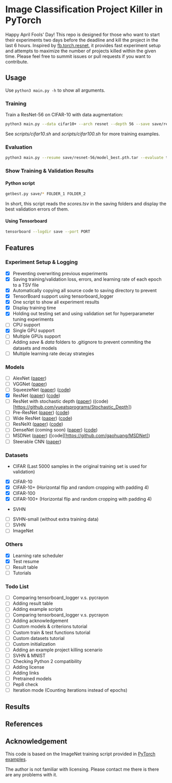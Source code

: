 # Image Classification Project Killer in PyTorch
Happy April Fools' Day!
This repo is designed for those who want to start their experiments two days before the deadline and kill the project in the last 6 hours.
Inspired by [fb.torch.resnet](https://github.com/facebook/fb.resnet.torch),
it provides fast experiment setup and attempts to maximize the number of projects killed within the given time.
Please feel free to summit issues or pull requests if you want to contribute.

## Usage
Use `python3 main.py -h` to show all arguments.

### Training
Train a ResNet-56 on CIFAR-10 with data augmentation:
```sh
python3 main.py --data cifar10+ --arch resnet --depth 56 --save save/resnet-56 --epochs 164
```
See *scripts/cifar10.sh* and *scripts/cifar100.sh* for more training examples.
### Evaluation
```sh
python3 main.py --resume save/resnet-56/model_best.pth.tar --evaluate test --data cifar10+
```
### Show Training & Validation Results
#### Python script
```sh
getbest.py save/* FOLDER_1 FOLDER_2
```
In short, this script reads the *scores.tsv* in the saving folders and display the best validation errors of them.

#### Using Tensorboard
```sh
tensorboard --logdir save --port PORT
```

## Features

### Experiment Setup & Logging
- [x] Preventing overwriting previous experiments
- [x] Saving training/validation loss, errors, and learning rate of each epoch to a TSV file
- [x] Automatically copying all source code to saving directory to prevent
- [x] TensorBoard support using tensorboard_logger
- [x] One script to show all experiment results
- [x] Display training time
- [x] Holding out testing set and using validation set for hyperparameter tuning experiments
- [ ] CPU support
- [x] Single GPU support
- [ ] Multiple GPUs support
- [ ] Adding *save* & *data* folders to .gitignore to prevent commiting the datasets and models
- [ ] Multiple learning rate decay strategies

### Models
- [ ] AlexNet ([paper](http://papers.nips.cc/paper/4824-imagenet-classification-with-deep-convolutional-neural-networks))
- [ ] VGGNet ([paper](https://arxiv.org/abs/1409.1556))
- [ ] SqueezeNet ([paper](https://arxiv.org/abs/1602.07360)) ([code](https://github.com/DeepScale/SqueezeNet))
- [x] ResNet ([paper](https://arxiv.org/abs/1512.03385)) ([code](https://github.com/facebook/fb.resnet.torch))
- [ ] ResNet with stochastic depth ([paper](https://arxiv.org/abs/1603.09382)) ((code)[https://github.com/yueatsprograms/Stochastic_Depth])
- [ ] Pre-ResNet ([paper](https://arxiv.org/abs/1603.05027)) ([code](https://github.com/facebook/fb.resnet.torch))
- [ ] Wide ResNet ([paper](https://arxiv.org/abs/1605.07146)) ([code](https://github.com/szagoruyko/wide-residual-networks))
- [ ] ResNeXt ([paper](https://arxiv.org/abs/1611.05431)) ([code](https://github.com/facebookresearch/ResNeXt))
- [ ] DenseNet (coming soon) ([paper](https://arxiv.org/abs/1608.06993)) ([code](https://github.com/liuzhuang13/DenseNet))
- [ ] MSDNet ([paper](https://arxiv.org/abs/1703.09844)) ([code][https://github.com/gaohuang/MSDNet])
- [ ] Steerable CNN ([paper](https://arxiv.org/abs/1612.08498))

### Datasets
- CIFAR (Last 5000 samples in the original training set is used for validation)
 - [x] CIFAR-10
 - [x] CIFAR-10+ (Horizontal flip and random cropping with padding 4)
 - [x] CIFAR-100
 - [x] CIFAR-100+ (Horizontal flip and random cropping with padding 4)
- SVHN
 - [ ] SVHN-small (without extra training data)
 - [ ] SVHN
- [ ] ImageNet

### Others
- [x] Learning rate scheduler
- [x] Test resume
- [ ] Result table
- [ ] Tutorials

### Todo List
- [ ] Comparing tensorboard\_logger v.s. pycrayon
- [ ] Adding result table
- [ ] Adding example scripts
- [ ] Comparing tensorboard\_logger v.s. pycrayon
- [ ] Adding acknowledgement
- [ ] Custom models & criterions tutorial
- [ ] Custom train & test functions tutorial
- [ ] Custom datasets tutorial
- [ ] Custom initialization
- [ ] Adding an example project killing scenario
- [ ] SVHN & MNIST
- [ ] Checking Python 2 compatibility
- [ ] Adding license
- [ ] Adding links
- [ ] Pretrained models
- [ ] Pep8 check
- [ ] Iteration mode (Counting iterations instead of epochs)

## Results

## References

## Acknowledgement
This code is based on the ImageNet training script provided in [PyTorch examples](https://github.com/pytorch/examples/blob/master/imagenet/main.py).

The author is not familiar with licensing. Please contact me there is there are any problems with it.
